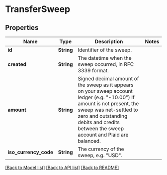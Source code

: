 # TransferSweep

## Properties

Name | Type | Description | Notes
------------ | ------------- | ------------- | -------------
**id** | **String** | Identifier of the sweep. | 
**created** | **String** | The datetime when the sweep occurred, in RFC 3339 format. | 
**amount** | **String** | Signed decimal amount of the sweep as it appears on your sweep account ledger (e.g. \"-10.00\")  If amount is not present, the sweep was net-settled to zero and outstanding debits and credits between the sweep account and Plaid are balanced. | 
**iso_currency_code** | **String** | The currency of the sweep, e.g. \"USD\". | 

[[Back to Model list]](../README.md#documentation-for-models) [[Back to API list]](../README.md#documentation-for-api-endpoints) [[Back to README]](../README.md)


